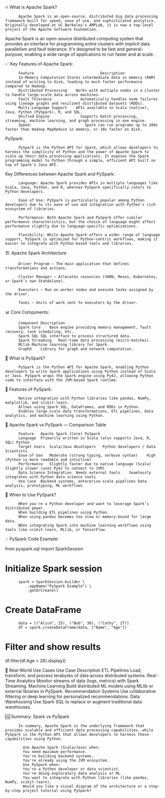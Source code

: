 🔥 What is Apache Spark?

          Apache Spark is an open-source, distributed big data processing framework built for speed, ease of use, and sophisticated analytics. Originally developed at UC Berkeley’s AMPLab, it is now a top-level project of the Apache Software Foundation.

Apache Spark is an open-source distributed computing system that provides an interface for programming entire clusters with implicit data parallelism and fault tolerance. It's designed to be fast and general-purpose, enabling a wide range of applications to run faster and at scale.

✅ Key Features of Apache Spark:

          Feature	                           Description
          In-Memory Computation	Stores intermediate data in memory (RAM) instead of writing to disk, leading to much faster performance compared to Hadoop.
          Distributed Processing	Works with multiple nodes in a cluster to handle large-scale data across machines.
          Fault Tolerance	          Automatically handles node failures using lineage graphs and resilient distributed datasets (RDDs).
          Multi-Language Support	APIs available in Scala (native), Java, Python (PySpark), R, and SQL.
          Unified Engine	          Supports batch processing, streaming, machine learning, and graph processing in one engine.
          Speed:                        Spark can run programs up to 100x faster than Hadoop MapReduce in memory, or 10x faster on disk.

PySpark:

          PySpark is the Python API for Spark, which allows developers to harness the simplicity of Python and the power of Apache Spark to scale up their data processing applications. It exposes the Spark programming model to Python through a simple, efficient API built on top of Spark's Java API.

Key Differences between Apache Spark and PySpark:

          Language: Apache Spark provides APIs in multiple languages like Scala, Java, Python, and R, whereas PySpark specifically caters to Python developers.
          
          Ease of Use: PySpark is particularly popular among Python developers due to its ease of use and integration with Python's rich ecosystem of libraries.
          
          Performance: Both Apache Spark and PySpark offer similar performance characteristics, but the choice of language might affect performance slightly due to language-specific optimizations.
          
          Flexibility: While Apache Spark offers a wider range of language support, PySpark is optimized for Python-centric workflows, making it easier to integrate with Python-based tools and libraries.

🏗️ Apache Spark Architecture

          Driver Program – The main application that defines transformations and actions.
          
          Cluster Manager – Allocates resources (YARN, Mesos, Kubernetes, or Spark’s own Standalone).
          
          Executors – Run on worker nodes and execute tasks assigned by the driver.
          
          Tasks – Units of work sent to executors by the driver.

📊 Core Components:

          Component	Description
          Spark Core	Base engine providing memory management, fault recovery, task scheduling, etc.
          Spark SQL	SQL interface to process structured data.
          Spark Streaming	Real-time data processing (micro-batches).
          MLlib	Machine learning library for Spark.
          GraphX	Library for graph and network computation.

🐍 What is PySpark?

          PySpark is the Python API for Apache Spark, enabling Python developers to write Spark applications using Python instead of Scala or Java. PySpark wraps the Spark engine using Py4J, allowing Python code to interface with the JVM-based Spark runtime.

🔧 Features of PySpark:

          Native integration with Python libraries like pandas, NumPy, matplotlib, and scikit-learn.
          Allows using Spark SQL, DataFrames, and RDDs in Python.         
          Enables large-scale data transformations, ETL pipelines, data analytics, and machine learning using Python.

🔁 Apache Spark vs PySpark — Comparison Table

          Feature	Apache Spark (Core)	PySpark
          Language	Primarily written in Scala (also supports Java, R, SQL)	Python
          Target Users	Scala/Java developers	Python developers / Data Scientists
          Ease of Use	Moderate (strong typing, verbose syntax)	High (Python is more readable and intuitive)
          Performance	Slightly faster due to native language (Scala)	Slightly slower (uses Py4J to connect to JVM)
          Data Science Integration	Needs external tools	Seamlessly integrates with Python data science tools
          Use Case	Backend systems, enterprise-scale pipelines	Data analysis, prototyping, ML workflows

📌 When to Use PySpark?

          When you're a Python developer and want to leverage Spark’s distributed power.       
          When building ETL pipelines using Python.
          When using pandas becomes too slow or memory-bound for large data.
          When integrating Spark into machine learning workflows using tools like scikit-learn, MLlib, or TensorFlow.

💡 PySpark Code Example:

from pyspark.sql import SparkSession

# Initialize Spark session

          spark = SparkSession.builder \
              .appName("PySpark Example") \
              .getOrCreate()

# Create DataFrame

          data = [("Alice", 25), ("Bob", 30), ("Cathy", 27)]
          df = spark.createDataFrame(data, ["Name", "Age"])

# Filter and show results

df.filter(df.Age > 26).display()

🧠 Real-World Use Cases
            Use Case	Description
            ETL Pipelines	Load, transform, and process terabytes of data across distributed systems.
            Real-Time Analytics	Monitor streams of data (logs, metrics) with Spark Streaming.
            Machine Learning	Build distributed ML models using MLlib or external libraries in PySpark.
            Recommendation Systems	Use collaborative filtering or deep learning for personalized recommendations.
            Data Warehousing	Use Spark SQL to replace or augment traditional data warehouses.

🆚 Summary: Spark vs PySpark

          In summary, Apache Spark is the underlying framework that provides scalable and efficient data processing capabilities, while PySpark is the Python API that allows developers to harness these capabilities using Python.

            Use Apache Spark (Scala/Java) when:
            You need maximum performance.            
            You're building backend systems.            
            You're already using the JVM ecosystem.            
            Use PySpark when:            
            You're a Python developer or data scientist.
            You're doing exploratory data analysis or ML.            
            You want to integrate with Python libraries (like pandas, NumPy, scikit-learn).
            Would you like a visual diagram of the architecture or a step-by-step project tutorial using PySpark?
